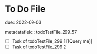 # To Do File

due:: 2022-09-03

metadatafield:: todoTestFile_299\_57

- [ ] Task of todoTestFile_299 1 [[Query me]]
- [ ] Task of todoTestFile_299 2
